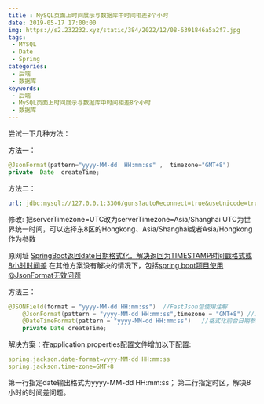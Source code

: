 ```yaml
---
title : MySQL页面上时间展示与数据库中时间相差8个小时
date: 2019-05-17 17:00:00
img: https://s2.232232.xyz/static/384/2022/12/08-6391846a5a2f7.jpg
tags:
 - MYSQL
 - Date
 - Spring
categories: 
 - 后端
 - 数据库
keywords:
 - 后端
 - MySQL页面上时间展示与数据库中时间相差8个小时
 - 数据库
---
```

尝试一下几种方法：

方法一：
```java
@JsonFormat(pattern="yyyy-MM-dd  HH:mm:ss" ,  timezone="GMT+8")
private  Date  createTime;
```

方法二：
```yml
url: jdbc:mysql://127.0.0.1:3306/guns?autoReconnect=true&useUnicode=true&characterEncoding=utf8&zeroDateTimeBehavior=CONVERT_TO_NULL&useSSL=false&serverTimezone=Asia/Shanghai
```
修改:
把serverTimezone=UTC改为serverTimezone=Asia/Shanghai
UTC为世界统一时间，可以选择东8区的Hongkong、Asia/Shanghai或者Asia/Hongkong作为参数


原网址 [SpringBoot返回date日期格式化，解决返回为TIMESTAMP时间戳格式或8小时时间差](https://blog.csdn.net/beauxie/article/details/78552919)
在其他方案没有解决的情况下，包括[spring boot项目使用@JsonFormat无效问题](https://blog.csdn.net/luan666/article/details/80399349)

方法三：
```java
@JSONField(format = "yyyy-MM-dd HH:mm:ss")  //FastJson包使用注解
    @JsonFormat(pattern = "yyyy-MM-dd HH:mm:ss",timezone = "GMT+8") //Jackson包使用注解
    @DateTimeFormat(pattern = "yyyy-MM-dd HH:mm:ss")   //格式化前台日期参数注解
    private Date createTime;
```

解决方案：在application.properties配置文件增加以下配置:
```yml
spring.jackson.date-format=yyyy-MM-dd HH:mm:ss
spring.jackson.time-zone=GMT+8
```
第一行指定date输出格式为yyyy-MM-dd HH:mm:ss；
第二行指定时区，解决8小时的时间差问题。

